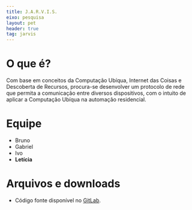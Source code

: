 ```yaml
---
title: J.A.R.V.I.S.
eixo: pesquisa
layout: pet
header: true
tag: jarvis
---
```


# O que é?
Com base em conceitos da Computação Ubíqua, Internet das Coisas e Descoberta de Recursos, procura-se desenvolver um protocolo de rede que permita a comunicação entre diversos dispositivos, com o intuito de aplicar a Computação Ubíqua na automação residencial.

# Equipe
* Bruno
* Gabriel
* Ivo
* **Letícia**


# Arquivos e downloads
* Código fonte disponível no [GitLab](https://gitlab.c3sl.ufpr.br/pet/).
